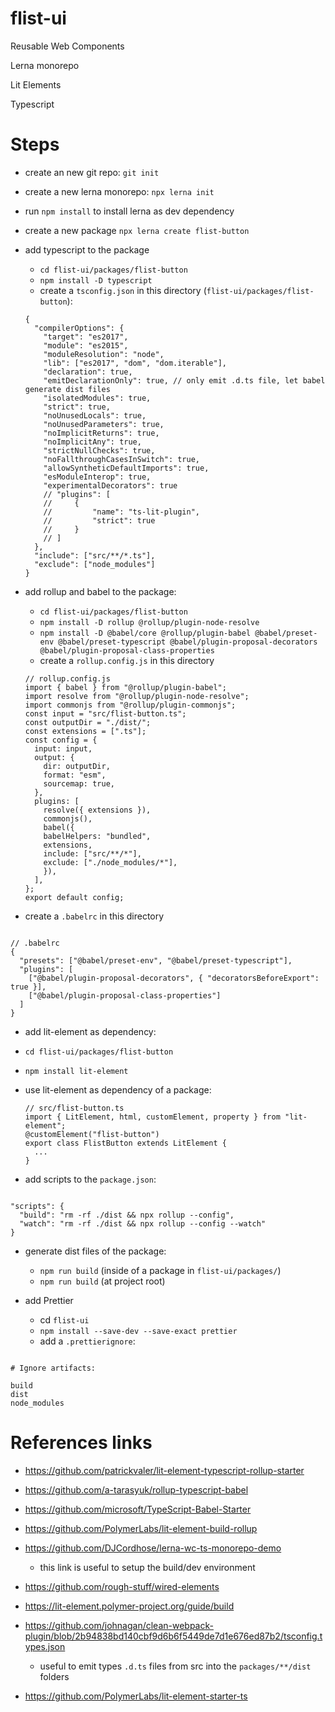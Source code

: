 # flist-ui

Reusable Web Components

Lerna monorepo

Lit Elements

Typescript

# Steps

- create an new git repo: `git init`
- create a new lerna monorepo: `npx lerna init`
- run `npm install` to install lerna as dev dependency
- create a new package `npx lerna create flist-button`
- add typescript to the package

  - `cd flist-ui/packages/flist-button`
  - `npm install -D typescript`
  - create a `tsconfig.json` in this directory (`flist-ui/packages/flist-button`):

  ```
  {
    "compilerOptions": {
      "target": "es2017",
      "module": "es2015",
      "moduleResolution": "node",
      "lib": ["es2017", "dom", "dom.iterable"],
      "declaration": true,
      "emitDeclarationOnly": true, // only emit .d.ts file, let babel generate dist files
      "isolatedModules": true,
      "strict": true,
      "noUnusedLocals": true,
      "noUnusedParameters": true,
      "noImplicitReturns": true,
      "noImplicitAny": true,
      "strictNullChecks": true,
      "noFallthroughCasesInSwitch": true,
      "allowSyntheticDefaultImports": true,
      "esModuleInterop": true,
      "experimentalDecorators": true
      // "plugins": [
      //     {
      //         "name": "ts-lit-plugin",
      //         "strict": true
      //     }
      // ]
    },
    "include": ["src/**/*.ts"],
    "exclude": ["node_modules"]
  }
  ```

- add rollup and babel to the package:

  - `cd flist-ui/packages/flist-button`
  - `npm install -D rollup @rollup/plugin-node-resolve`
  - `npm install -D @babel/core @rollup/plugin-babel @babel/preset-env @babel/preset-typescript @babel/plugin-proposal-decorators @babel/plugin-proposal-class-properties`
  - create a `rollup.config.js` in this directory

  ```
  // rollup.config.js
  import { babel } from "@rollup/plugin-babel";
  import resolve from "@rollup/plugin-node-resolve";
  import commonjs from "@rollup/plugin-commonjs";
  const input = "src/flist-button.ts";
  const outputDir = "./dist/";
  const extensions = [".ts"];
  const config = {
    input: input,
    output: {
      dir: outputDir,
      format: "esm",
      sourcemap: true,
    },
    plugins: [
      resolve({ extensions }),
      commonjs(),
      babel({
      babelHelpers: "bundled",
      extensions,
      include: ["src/**/*"],
      exclude: ["./node_modules/*"],
      }),
    ],
  };
  export default config;
  ```

- create a `.babelrc` in this directory

```

// .babelrc
{
  "presets": ["@babel/preset-env", "@babel/preset-typescript"],
  "plugins": [
    ["@babel/plugin-proposal-decorators", { "decoratorsBeforeExport": true }],
    ["@babel/plugin-proposal-class-properties"]
  ]
}

```

- add lit-element as dependency:

- `cd flist-ui/packages/flist-button`
- `npm install lit-element`
- use lit-element as dependency of a package:

  ```
  // src/flist-button.ts
  import { LitElement, html, customElement, property } from "lit-element";
  @customElement("flist-button")
  export class FlistButton extends LitElement {
    ...
  }
  ```

- add scripts to the `package.json`:

```

"scripts": {
  "build": "rm -rf ./dist && npx rollup --config",
  "watch": "rm -rf ./dist && npx rollup --config --watch"
}

```

- generate dist files of the package:

  - `npm run build` (inside of a package in `flist-ui/packages/`)
  - `npm run build` (at project root)

- add Prettier
  - cd `flist-ui`
  - `npm install --save-dev --save-exact prettier`
  - add a `.prettierignore`:

```

# Ignore artifacts:

build
dist
node_modules

```

# References links

- https://github.com/patrickvaler/lit-element-typescript-rollup-starter

- https://github.com/a-tarasyuk/rollup-typescript-babel

- https://github.com/microsoft/TypeScript-Babel-Starter

- https://github.com/PolymerLabs/lit-element-build-rollup

- https://github.com/DJCordhose/lerna-wc-ts-monorepo-demo

  - this link is useful to setup the build/dev environment

- https://github.com/rough-stuff/wired-elements

- https://lit-element.polymer-project.org/guide/build

- https://github.com/johnagan/clean-webpack-plugin/blob/2b94838bd140cbf9d6b6f5449de7d1e676ed87b2/tsconfig.types.json

  - useful to emit types `.d.ts` files from src into the `packages/**/dist` folders

- https://github.com/PolymerLabs/lit-element-starter-ts
